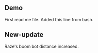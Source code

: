 ## Demo
First read me file.
Added this line from bash.

## New-update
Raze's boom bot distance increased.
